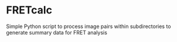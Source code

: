 # FRETcalc
Simple Python script to process image pairs within subdirectories to generate summary data for FRET analysis
